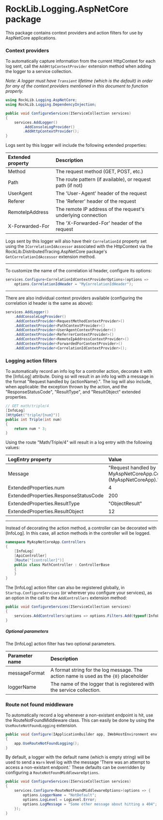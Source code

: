 # RockLib.Logging.AspNetCore package

This package contains context providers and action filters for use by AspNetCore applications.

### Context providers

To automatically capture information from the current HttpContext for each log sent, call the `AddHttpContextProvider` extension method when adding the logger to a service collection.

*Note: A logger must have `Transient` lifetime (which is the default) in order for any of the context providers mentioned in this document to function properly.*

```c#
using RockLib.Logging.AspNetCore;
using RockLib.Logging.DependencyInjection;

public void ConfigureServices(IServiceCollection services)
{
    services.AddLogger()
        .AddConsoleLogProvider()
        .AddHttpContextProvider();
}
```

Logs sent by this logger will include the following extended properties:

| Extended property | Description                                                  |
|:------------------|:-------------------------------------------------------------|
| Method            | The request method (GET, POST, etc.)                         |
| Path              | The route pattern (if available), or request path (if not)   |
| UserAgent         | The 'User-Agent' header of the request                       |
| Referer           | The 'Referer' header of the request                          |
| RemoteIpAddress   | The remote IP address of the request's underlying connection |
| X-Forwarded-For   | The 'X-Forwarded-For' header of the request                  |

Logs sent by this logger will also have their `CorrelationId` property set using the `ICorrelationIdAccessor` associated with the HttpContext via the RockLib.DistributedTracing.AspNetCore package's `GetCorrelationIdAccessor` extension method.

---

To customize the name of the correlation id header, configure its options:

```c#
services.Configure<CorrelationIdContextProviderOptions>(options =>
    options.CorrelationIdHeader = "MyCorrelationIdHeader");
```

---

There are also individual context providers available (configuring the correlation id header is the same as above):

```c#
services.AddLogger()
    .AddConsoleLogProvider()
    .AddContextProvider<RequestMethodContextProvider>()
    .AddContextProvider<PathContextProvider>()
    .AddContextProvider<UserAgentContextProvider>()
    .AddContextProvider<ReferrerContextProvider>()
    .AddContextProvider<RemoteIpAddressContextProvider>()
    .AddContextProvider<ForwardedForContextProvider>()
    .AddContextProvider<CorrelationIdContextProvider>();
```

### Logging action filters

To automatically record an info log for a controller action, decorate it with the [InfoLog] attribute. Doing so will result in an info log with a message in the format "Request handled by {actionName}.". The log will also include, when applicable: the exception thrown by the action, and the "ResponseStatusCode", "ResultType", and "ResultObject" extended properties.

```c#
// GET math/triple/4
[InfoLog]
[HttpGet("triple/{num}")]
public int Triple(int num)
{
    return num * 3;
}
```

Using the route "Math/Triple/4" will result in a log entry with the following values:

| LogEntry property                     | Value                                                                                     |
|:--------------------------------------|:------------------------------------------------------------------------------------------|
| Message                               | "Request handled by MyAspNetCoreApp.Controllers.MathController.Triple (MyAspNetCoreApp)." |
| ExtendedProperties.num                | 4                                                                                         |
| ExtendedProperties.ResponseStatusCode | 200                                                                                       |
| ExtendedProperties.ResultType         | "ObjectResult"                                                                            |
| ExtendedProperties.ResultObject       | 12                                                                                        |

---

Instead of decorating the action method, a controller can be decorated with [InfoLog]. In this case, all action methods in the controller will be logged.

```c#
namespace MyAspNetCoreApp.Controllers
{
    [InfoLog]
    [ApiController]
    [Route("[controller]")]
    public class MathController : ControllerBase
    {
    }
}
```

The [InfoLog] action filter can also be registered globally, in `Startup.ConfigureServices` (or wherever you configure your services), as an option in the call to the `AddControllers` extension method:

```c#
public void ConfigureServices(IServiceCollection services)
{
    services.AddControllers(options => options.Filters.Add(typeof(InfoLogAttribute)));
}
```

##### Optional parameters

The [InfoLog] action filter has two optional parameters.

| Parameter name | Description                                                                           |
|:---------------|:--------------------------------------------------------------------------------------|
| messageFormat  | A format string for the log message. The action name is used as the `{0}` placeholder|
| loggerName     | The name of the logger that is registered with the service collection.                |

### Route not found middleware

To automatically record a log whenever a non-existant endpoint is hit, use the RouteNotFoundMiddleware class. This can easily be done by using the `UseRouteNotFoundLogging` extension.

```c#
public void Configure(IApplicationBuilder app, IWebHostEnvironment env)
{
    app.UseRouteNotFoundLogging();
}
```

By default, a logger with the default name (which is empty string) will be used to send a `Warn` level log with the message 'There was an attempt to access a non-existant endpoint.' These defaults can be overridden by configuring a `RouteNotFoundMiddlewareOptions`.

```c#
public void ConfigureServices(IServiceCollection services)
{
    services.Configure<RouteNotFoundMiddlewareOptions>(options => {
        options.LoggerName = "NotDefault";
        options.LogLevel = LogLevel.Error;
        options.LogMessage = "Some other message about hitting a 404";
    });
}
```
